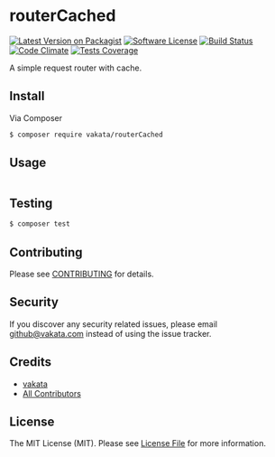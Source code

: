 # routerCached

[![Latest Version on Packagist][ico-version]][link-packagist]
[![Software License][ico-license]](LICENSE.md)
[![Build Status][ico-travis]][link-travis]
[![Code Climate][ico-cc]][link-cc]
[![Tests Coverage][ico-cc-coverage]][link-cc]

A simple request router with cache.

## Install

Via Composer

``` bash
$ composer require vakata/routerCached
```

## Usage

``` php

```

## Testing

``` bash
$ composer test
```


## Contributing

Please see [CONTRIBUTING](CONTRIBUTING.md) for details.

## Security

If you discover any security related issues, please email github@vakata.com instead of using the issue tracker.

## Credits

- [vakata][link-author]
- [All Contributors][link-contributors]

## License

The MIT License (MIT). Please see [License File](LICENSE.md) for more information.

[ico-version]: https://img.shields.io/packagist/v/vakata/routerCached.svg?style=flat-square
[ico-license]: https://img.shields.io/badge/license-MIT-brightgreen.svg?style=flat-square
[ico-travis]: https://img.shields.io/travis/vakata/routerCached/master.svg?style=flat-square
[ico-scrutinizer]: https://img.shields.io/scrutinizer/coverage/g/vakata/routerCached.svg?style=flat-square
[ico-code-quality]: https://img.shields.io/scrutinizer/g/vakata/routerCached.svg?style=flat-square
[ico-downloads]: https://img.shields.io/packagist/dt/vakata/routerCached.svg?style=flat-square
[ico-cc]: https://img.shields.io/codeclimate/github/vakata/routerCached.svg?style=flat-square
[ico-cc-coverage]: https://img.shields.io/codeclimate/coverage/github/vakata/routerCached.svg?style=flat-square

[link-packagist]: https://packagist.org/packages/vakata/routerCached
[link-travis]: https://travis-ci.org/vakata/routerCached
[link-scrutinizer]: https://scrutinizer-ci.com/g/vakata/routerCached/code-structure
[link-code-quality]: https://scrutinizer-ci.com/g/vakata/routerCached
[link-downloads]: https://packagist.org/packages/vakata/routerCached
[link-author]: https://github.com/vakata
[link-contributors]: ../../contributors
[link-cc]: https://codeclimate.com/github/vakata/routerCached

